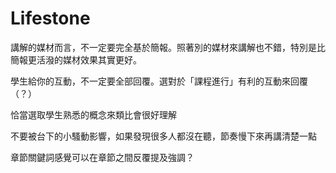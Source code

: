 # Lifestone
 講解的媒材而言，不一定要完全基於簡報。照著別的媒材來講解也不錯，特別是比簡報更活潑的媒材效果其實更好。

學生給你的互動，不一定要全部回覆。選對於「課程進行」有利的互動來回覆（？）

恰當選取學生熟悉的概念來類比會很好理解

不要被台下的小騷動影響，如果發現很多人都沒在聽，節奏慢下來再講清楚一點

章節關鍵詞感覺可以在章節之間反覆提及強調？